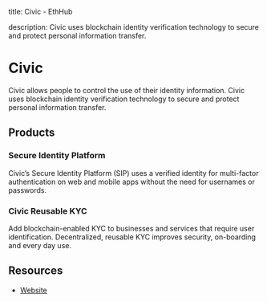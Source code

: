 title: Civic - EthHub

description: Civic uses blockchain identity verification technology to secure and protect personal information transfer.

# Civic

Civic allows people to control the use of their identity information. Civic uses blockchain identity verification technology to secure and protect personal information transfer.

## Products

### Secure Identity Platform

Civic’s Secure Identity Platform \(SIP\) uses a verified identity for multi-factor authentication on web and mobile apps without the need for usernames or passwords.

### Civic Reusable KYC

Add blockchain-enabled KYC to businesses and services that require user identification. Decentralized, reusable KYC improves security, on-boarding and every day use.

## Resources

* [Website](https://www.civic.com/)

